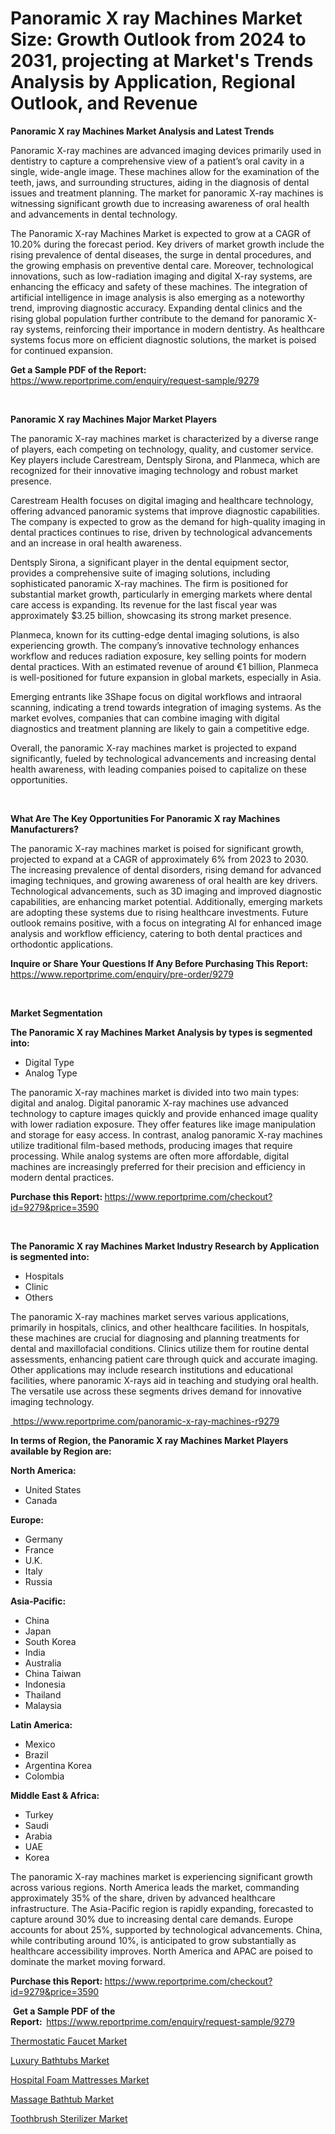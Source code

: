 <p><h1>Panoramic X ray Machines Market Size: Growth Outlook from 2024 to 2031, projecting at Market's Trends Analysis by Application, Regional Outlook, and Revenue</h1></p><p><strong>Panoramic X ray Machines Market Analysis and Latest Trends</strong></p>
<p><p>Panoramic X-ray machines are advanced imaging devices primarily used in dentistry to capture a comprehensive view of a patient’s oral cavity in a single, wide-angle image. These machines allow for the examination of the teeth, jaws, and surrounding structures, aiding in the diagnosis of dental issues and treatment planning. The market for panoramic X-ray machines is witnessing significant growth due to increasing awareness of oral health and advancements in dental technology.</p><p>The Panoramic X-ray Machines Market is expected to grow at a CAGR of 10.20% during the forecast period. Key drivers of market growth include the rising prevalence of dental diseases, the surge in dental procedures, and the growing emphasis on preventive dental care. Moreover, technological innovations, such as low-radiation imaging and digital X-ray systems, are enhancing the efficacy and safety of these machines. The integration of artificial intelligence in image analysis is also emerging as a noteworthy trend, improving diagnostic accuracy. Expanding dental clinics and the rising global population further contribute to the demand for panoramic X-ray systems, reinforcing their importance in modern dentistry. As healthcare systems focus more on efficient diagnostic solutions, the market is poised for continued expansion.</p></p>
<p><strong>Get a Sample PDF of the Report:&nbsp;</strong> <a href="https://www.reportprime.com/enquiry/request-sample/9279?utm_campaign=41&utm_medium=2&utm_source=Github&utm_content=ia&utm_term=16112024&utm_id=panoramic-x-ray-machines">https://www.reportprime.com/enquiry/request-sample/9279</a></p>
<p>&nbsp;</p>
<p><strong>Panoramic X ray Machines Major Market Players</strong></p>
<p><p>The panoramic X-ray machines market is characterized by a diverse range of players, each competing on technology, quality, and customer service. Key players include Carestream, Dentsply Sirona, and Planmeca, which are recognized for their innovative imaging technology and robust market presence.</p><p>Carestream Health focuses on digital imaging and healthcare technology, offering advanced panoramic systems that improve diagnostic capabilities. The company is expected to grow as the demand for high-quality imaging in dental practices continues to rise, driven by technological advancements and an increase in oral health awareness.</p><p>Dentsply Sirona, a significant player in the dental equipment sector, provides a comprehensive suite of imaging solutions, including sophisticated panoramic X-ray machines. The firm is positioned for substantial market growth, particularly in emerging markets where dental care access is expanding. Its revenue for the last fiscal year was approximately $3.25 billion, showcasing its strong market presence.</p><p>Planmeca, known for its cutting-edge dental imaging solutions, is also experiencing growth. The company’s innovative technology enhances workflow and reduces radiation exposure, key selling points for modern dental practices. With an estimated revenue of around €1 billion, Planmeca is well-positioned for future expansion in global markets, especially in Asia.</p><p>Emerging entrants like 3Shape focus on digital workflows and intraoral scanning, indicating a trend towards integration of imaging systems. As the market evolves, companies that can combine imaging with digital diagnostics and treatment planning are likely to gain a competitive edge.</p><p>Overall, the panoramic X-ray machines market is projected to expand significantly, fueled by technological advancements and increasing dental health awareness, with leading companies poised to capitalize on these opportunities.</p></p>
<p>&nbsp;</p>
<p><strong>What Are The Key Opportunities For Panoramic X ray Machines Manufacturers?</strong></p>
<p><p>The panoramic X-ray machines market is poised for significant growth, projected to expand at a CAGR of approximately 6% from 2023 to 2030. The increasing prevalence of dental disorders, rising demand for advanced imaging techniques, and growing awareness of oral health are key drivers. Technological advancements, such as 3D imaging and improved diagnostic capabilities, are enhancing market potential. Additionally, emerging markets are adopting these systems due to rising healthcare investments. Future outlook remains positive, with a focus on integrating AI for enhanced image analysis and workflow efficiency, catering to both dental practices and orthodontic applications.</p></p>
<p><strong>Inquire or Share Your Questions If Any Before Purchasing This Report:</strong> <a href="https://www.reportprime.com/enquiry/pre-order/9279?utm_campaign=41&utm_medium=2&utm_source=Github&utm_content=ia&utm_term=16112024&utm_id=panoramic-x-ray-machines">https://www.reportprime.com/enquiry/pre-order/9279</a></p>
<p>&nbsp;</p>
<p><strong>Market Segmentation</strong></p>
<p><strong>The Panoramic X ray Machines Market Analysis by types is segmented into:</strong></p>
<p><ul><li>Digital Type</li><li>Analog Type</li></ul></p>
<p><p>The panoramic X-ray machines market is divided into two main types: digital and analog. Digital panoramic X-ray machines use advanced technology to capture images quickly and provide enhanced image quality with lower radiation exposure. They offer features like image manipulation and storage for easy access. In contrast, analog panoramic X-ray machines utilize traditional film-based methods, producing images that require processing. While analog systems are often more affordable, digital machines are increasingly preferred for their precision and efficiency in modern dental practices.</p></p>
<p><strong>Purchase this Report:&nbsp;</strong><a href="https://www.reportprime.com/checkout?id=9279&price=3590&utm_campaign=41&utm_medium=2&utm_source=Github&utm_content=ia&utm_term=16112024&utm_id=panoramic-x-ray-machines">https://www.reportprime.com/checkout?id=9279&price=3590</a></p>
<p>&nbsp;</p>
<p><strong>The Panoramic X ray Machines Market Industry Research by Application is segmented into:</strong></p>
<p><ul><li>Hospitals</li><li>Clinic</li><li>Others</li></ul></p>
<p><p>The panoramic X-ray machines market serves various applications, primarily in hospitals, clinics, and other healthcare facilities. In hospitals, these machines are crucial for diagnosing and planning treatments for dental and maxillofacial conditions. Clinics utilize them for routine dental assessments, enhancing patient care through quick and accurate imaging. Other applications may include research institutions and educational facilities, where panoramic X-rays aid in teaching and studying oral health. The versatile use across these segments drives demand for innovative imaging technology.</p></p>
<p><a href="https://www.reportprime.com/panoramic-x-ray-machines-r9279?utm_campaign=41&utm_medium=2&utm_source=Github&utm_content=ia&utm_term=16112024&utm_id=panoramic-x-ray-machines">&nbsp;https://www.reportprime.com/panoramic-x-ray-machines-r9279</a></p>
<p><strong>In terms of Region, the Panoramic X ray Machines Market Players available by Region are:</strong></p>
<p>
    <p> <strong> North America: </strong>
        <ul>
            <li>United States</li>
            <li>Canada</li>
        </ul>
        </p> 
    <p> <strong> Europe: </strong>
        <ul>
            <li>Germany</li>
            <li>France</li>
            <li>U.K.</li>
            <li>Italy</li>
            <li>Russia</li>
        </ul>
        </p> 
    <p> <strong> Asia-Pacific: </strong>
        <ul>
            <li>China</li>
            <li>Japan</li>
            <li>South Korea</li>
            <li>India</li>
            <li>Australia</li>
            <li>China Taiwan</li>
            <li>Indonesia</li>
            <li>Thailand</li>
            <li>Malaysia</li>
        </ul>
        </p> 
    <p> <strong> Latin America: </strong>
        <ul>
            <li>Mexico</li>
            <li>Brazil</li>
            <li>Argentina Korea</li>
            <li>Colombia</li>
        </ul>
        </p> 
    <p> <strong> Middle East & Africa: </strong>
        <ul>
            <li>Turkey</li>
            <li>Saudi</li>
            <li>Arabia</li>
            <li>UAE</li>
            <li>Korea</li>
        </ul>
    </p>
    </p>
<p><p>The panoramic X-ray machines market is experiencing significant growth across various regions. North America leads the market, commanding approximately 35% of the share, driven by advanced healthcare infrastructure. The Asia-Pacific region is rapidly expanding, forecasted to capture around 30% due to increasing dental care demands. Europe accounts for about 25%, supported by technological advancements. China, while contributing around 10%, is anticipated to grow substantially as healthcare accessibility improves. North America and APAC are poised to dominate the market moving forward.</p></p>
<p><strong>Purchase this Report: </strong><a href="https://www.reportprime.com/checkout?id=9279&price=3590&utm_campaign=41&utm_medium=2&utm_source=Github&utm_content=ia&utm_term=16112024&utm_id=panoramic-x-ray-machines">https://www.reportprime.com/checkout?id=9279&price=3590</a></p>
<p>&nbsp;<strong>Get a Sample PDF of the Report:&nbsp;&nbsp;</strong><a href="https://www.reportprime.com/enquiry/request-sample/9279?utm_campaign=41&utm_medium=2&utm_source=Github&utm_content=ia&utm_term=16112024&utm_id=panoramic-x-ray-machines">https://www.reportprime.com/enquiry/request-sample/9279</a></p>
<p><strong></strong></p>
<p><p><a href="https://issuu.com/reportprime-2/docs/thermostatic-faucet-market-size-203_6ba3923f3c2ba6?utm_campaign=41&utm_medium=2&utm_source=Github&utm_content=ia&utm_term=16112024&utm_id=panoramic-x-ray-machines">Thermostatic Faucet Market</a></p><p><a href="https://www.linkedin.com/pulse/luxury-bathtubs-market-forecasts-trends-impact-analysis-2024-bw2zc?utm_campaign=41&utm_medium=2&utm_source=Github&utm_content=ia&utm_term=16112024&utm_id=panoramic-x-ray-machines">Luxury Bathtubs Market</a></p><p><a href="https://github.com/nicoletavirag/Market-Research-Report-List-5/blob/main/hospital-foam-mattresses-market.md?utm_campaign=41&utm_medium=2&utm_source=Github&utm_content=ia&utm_term=16112024&utm_id=panoramic-x-ray-machines">Hospital Foam Mattresses Market</a></p><p><a href="https://www.linkedin.com/pulse/emerging-trends-massage-bathtub-market-detailed-overview-applications-kiqcc?utm_campaign=41&utm_medium=2&utm_source=Github&utm_content=ia&utm_term=16112024&utm_id=panoramic-x-ray-machines">Massage Bathtub Market</a></p><p><a href="https://issuu.com/reportprime-2/docs/toothbrush-sterilizer-market-size-2_2b13c66269b1b1?utm_campaign=41&utm_medium=2&utm_source=Github&utm_content=ia&utm_term=16112024&utm_id=panoramic-x-ray-machines">Toothbrush Sterilizer Market</a></p></p>